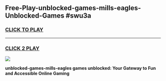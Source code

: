 
## Free-Play-unblocked-games-mills-eagles-Unblocked-Games #swu3a
<h3>
<a href="https://news.freeplayer.one?title=unblocked-games-mills-eagles&ref=8M">CLICK TO PLAY</a></h3>
<hr>

<h3>
<a href="https://news.freeplayer.one?title=unblocked-games-mills-eagles&ref=8M">CLICK 2 PLAY</a>
  
</h3>

<a href="https://news.freeplayer.one?title=unblocked-games-mills-eagles&ref=8M"><img src="https://clearcache.store/games.png"></a>


**unblocked-games-mills-eagles games unblocked: Your Gateway to Fun and Accessible Online Gaming**
